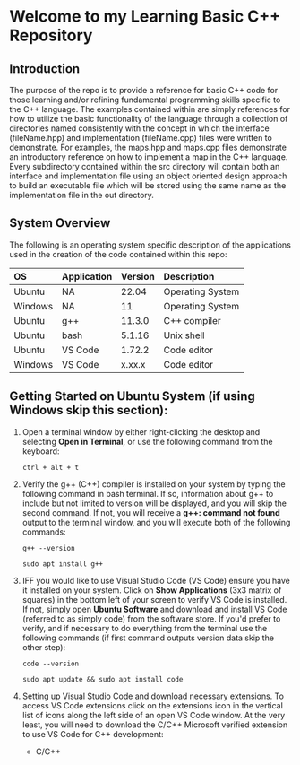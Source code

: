 # Welcome to my Learning Basic C++ Repository

## Introduction

The purpose of the repo is to provide a reference for basic C++ code for those learning and/or refining fundamental programming skills specific to the C++ language. The examples contained within are simply references for how to utilize the basic functionality of the language through a collection of directories named consistently with the concept in which the interface (fileName.hpp) and implementation (fileName.cpp) files were written to demonstrate. For examples, the maps.hpp and maps.cpp files demonstrate an introductory reference on how to implement a map in the C++ language. Every subdirectory contained within the src directory will contain both an interface and implementation file using an object oriented design approach to build an executable file which will be stored using the same name as the implementation file in the out directory. 

## System Overview

The following is an operating system specific description of the applications used in the creation of the code contained within this repo:

| OS      | Application | Version | Description      |
| :---    | :---        | :---    | :---             |
| Ubuntu  | NA          | 22.04   | Operating System |
| Windows | NA          | 11      | Operating System |
| Ubuntu  | g++         | 11.3.0  | C++ compiler     |
| Ubuntu  | bash        | 5.1.16  | Unix shell       |
| Ubuntu  | VS Code     | 1.72.2  | Code editor      |
| Windows | VS Code     | x.xx.x  | Code editor      |

## Getting Started on Ubuntu System (if using Windows skip this section):

1. Open a terminal window by either right-clicking the desktop and selecting **Open in Terminal**, or use the following command from the keyboard:

   ```ctrl + alt + t```
   
2. Verify the g++ (C++) compiler is installed on your system by typing the following command in bash terminal. If so, information about g++ to include but not limited to version will be displayed, and you will skip the second command. If not, you will receive a **g++: command not found** output to the terminal window, and you will execute both of the following commands: 

    ```g++ --version```
    
    ```sudo apt install g++```
    
3. IFF you would like to use Visual Studio Code (VS Code) ensure you have it installed on your system. Click on **Show Applications** (3x3 matrix of squares) in the bottom left of your screen to verify VS Code is installed. If not, simply open **Ubuntu Software** and download and install VS Code (referred to as simply code) from the software store. If you'd prefer to verify, and if necessary to do everything from the terminal use the following commands (if first command outputs version data skip the other step):

    ```code --version```
    
    ```sudo apt update && sudo apt install code```
    
4. Setting up Visual Studio Code and download necessary extensions. To access VS Code extensions click on the extensions icon in the vertical list of icons along the left side of an open VS Code window. At the very least, you will need to download the C/C++ Microsoft verified extension to use VS Code for C++ development:

    - C/C++
    

